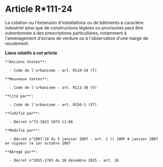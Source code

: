 # Article R*111-24

La création ou l'extension d'installations ou de bâtiments à caractère industriel ainsi que de constructions légères ou
provisoires peut être subordonnée à des prescriptions particulières, notamment à l'aménagement d'écrans de verdure ou à
l'observation d'une marge de reculement.

**Liens relatifs à cet article**

	**Anciens textes**:

	  - Code de l'urbanisme - art. R110-24 (T)

	**Nouveaux textes**:

	  - Code de l'urbanisme - art. R111-30 (V)

	**Cité par**:

	  - Code de l'urbanisme - art. R150-1 (VT)

	**Codifié par**:

	  - Décret n°73-1023 1973-11-08

	**Modifié par**:

	  - Décret n°2007-18 du 5 janvier 2007 - art. 1 () JORF 6 janvier 2007 en vigueur le 1er octobre 2007

	**Abrogé par**:

	  - Décret n°2015-1783 du 28 décembre 2015 - art. 10
